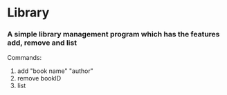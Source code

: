 # Library
<h3>A simple library management program which has the features add, remove and list</h3>
<p> Commands:
  <ol>
    <li> add "book name" "author"</li>
    <li> remove bookID</li>
    <li> list</li>
  </ol>
</p>
